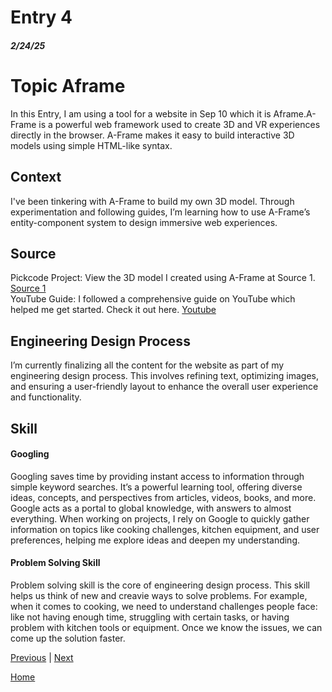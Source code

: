 # Entry 4
##### 2/24/25

<h1>Topic Aframe</h1>
In this Entry, I am using a tool for a website in Sep 10 which it is Aframe.A-Frame is a powerful web framework used to create 3D and VR experiences directly in the browser. A-Frame makes it easy to build interactive 3D models using simple HTML-like syntax.

## Context
I've been tinkering with A-Frame to build my own 3D model. Through experimentation and following guides, I’m learning how to use A-Frame’s entity-component system to design immersive web experiences.
## Source
Pickcode Project: View the 3D model I created using A-Frame at Source 1.
<a href="https://app.pickcode.io/project/cm6zffvpu32izkc1mi0nmn8ru">Source 1</a><br>
YouTube Guide: I followed a comprehensive guide on YouTube which helped me get started. Check it out here.
<a href="https://www.youtube.com/watch?v=P6sWX25VvxQ&list=PLWkWuhMLkR7D_VSEMkj45NIgF8i2dlUce&index=4">Youtube</a><br>

## Engineering Design Process
I’m currently finalizing all the content for the website as part of my engineering design process. This involves refining text, optimizing images, and ensuring a user-friendly layout to enhance the overall user experience and functionality.

## Skill 
#### Googling 
Googling saves time by providing instant access to information through simple keyword searches. It’s a powerful learning tool, offering diverse ideas, concepts, and perspectives from articles, videos, books, and more. Google acts as a portal to global knowledge, with answers to almost everything. When working on projects, I rely on Google to quickly gather information on topics like cooking challenges, kitchen equipment, and user preferences, helping me explore ideas and deepen my understanding.
#### Problem Solving Skill 
Problem solving skill is the core of engineering design process. This skill helps us think of new and creavie ways to solve problems. For example, when it comes to cooking, we need to understand challenges people face: like not having enough time, struggling with certain tasks, or having problem with kitchen tools or equipment. Once we know the issues, we can come up the solution faster.  


[Previous](entry03.md) | [Next](entry05.md)

[Home](../README.md)
